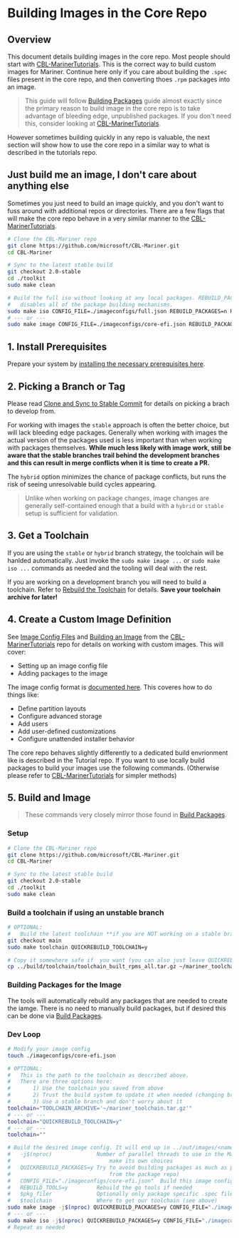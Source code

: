 # Building Images in the Core Repo

## Overview

This document details building images in the core repo. Most people should start with [CBL-MarinerTutorials](https://github.com/microsoft/CBL-MarinerTutorials). This is the correct way to build custom images for Mariner. Continue here only if you care about building the `.spec` files present in the core repo, and then converting thoes `.rpm` packages into an image.

> This guide will follow [Building Packages](./build_packages.md) guide almost exactly since the primary reason to build image in the core repo is to take advantage of bleeding edge, unpublished packages. If you don't need this, consider looking at [CBL-MarinerTutorials](https://github.com/microsoft/CBL-MarinerTutorials).

However sometimes building quickly in any repo is valuable, the next section will show how to use the core repo in a similar way to what is described in the tutorials repo.

## **Just build me an image, I don't care about anything else**

Sometimes you just need to build an image quickly, and you don't want to fuss around with additional repos or directories. There are a few flags that will make the core repo behave in a very similar manner to the [CBL-MarinerTutorials](https://github.com/microsoft/CBL-MarinerTutorials).

```bash
# Clone the CBL-Mariner repo
git clone https://github.com/microsoft/CBL-Mariner.git
cd CBL-Mariner

# Sync to the latest stable build
git checkout 2.0-stable
cd ./toolkit
sudo make clean

# Build the full iso without looking at any local packages. REBUILD_PACKAGES=n fully
#   disables all of the package building mechanisms.
sudo make iso CONFIG_FILE=./imageconfigs/full.json REBUILD_PACKAGES=n REBUILD_TOOLS=y
# --- or ---
sudo make image CONFIG_FILE=./imageconfigs/core-efi.json REBUILD_PACKAGES=n REBUILD_TOOLS=y
```

## **1. Install Prerequisites**

Prepare your system by [installing the necessary prerequisites here](prerequisites.md).

## **2. Picking a Branch or Tag**

Please read [Clone and Sync to Stable Commit](../building.md#clone-and-sync-to-stable-commit) for details on picking a brach to develop from.

For working with images the `stable` approach is often the better choice, but will lack bleeding edge packages. Generally when working with images the actual version of the packages used is less important than when working with packages themselves. **While much less likely with image work, still be aware that the stable branches trail behind the development branches and this can result in merge conflicts when it is time to create a PR.**

The `hybrid` option minimizes the chance of package conflicts, but runs the risk of seeing unresolvable build cycles appearing.

> Unlike when working on package changes, image changes are generally self-contained enough that a build with a `hybrid` or `stable` setup is sufficient for validation.

## **3. Get a Toolchain**

If you are using the `stable` or `hybrid` branch strategy, the toolchain will be hanlded automatically. Just invoke the `sudo make image ...` or `sudo make iso ...` commands as needed and the tooling will deal with the rest.

If you are working on a development branch you will need to build a toolchain. Refer to [Rebuild the Toolchain](../building.md#rebuild-the-toolchain) for details. **Save your toolchain archive for later!**

## **4. Create a Custom Image Definition**

See [Image Config Files](https://github.com/microsoft/CBL-MarinerTutorials/blob/main/docs/packages/working_with_packages.md#image-config-file) and [Building an Image](https://github.com/microsoft/CBL-MarinerTutorials/blob/main/docs/building/building.md) from the [CBL-MarinerTutorials](https://github.com/microsoft/CBL-MarinerTutorials) repo for details on working with custom images. This will cover:

* Setting up an image config file
* Adding packages to the image

The image config format is [documented here](../../formats/imageconfig.md). This coveres how to do things like:

* Define partition layouts
* Configure advanced storage
* Add users
* Add user-defined customizations
* Configure unattended installer behavior

The core repo behaves slightly differently to a dedicated build envrionment like is described in the Tutorial repo. If you want to use locally build packages to build your images use the following commands. (Otherwise please refer to [CBL-MarinerTutorials](https://github.com/microsoft/CBL-MarinerTutorials) for simpler methods)

## **5. Build and Image**

> These commands very closely mirror those found in [Build Packages](./build_packages.md).

### Setup

```bash
# Clone the CBL-Mariner repo
git clone https://github.com/microsoft/CBL-Mariner.git
cd CBL-Mariner

# Sync to the latest stable build
git checkout 2.0-stable
cd ./toolkit
sudo make clean
```

### Build a toolchain if using an unstable branch

```bash
# OPTIONAL:
#   Build the latest toolchain **if you are NOT working on a stable branch**
git checkout main
sudo make toolchain QUICKREBUILD_TOOLCHAIN=y

# Copy it somewhere safe if  you want (you can also just leave QUICKREBUILD_TOOLCHAIN=y set)
cp ../build/toolchain/toolchain_built_rpms_all.tar.gz ~/mariner_toolchain.tar.gz
```

### Building Packages for the Image

The tools will automatically rebuild any packages that are needed to create the iamge. There is no need to manually build packages, but if desired this can be done via [Build Packages](./build_packages.md#rebuild-minimal-required-packages-for-an-image).

### Dev Loop

```bash
# Modify your image config
touch ./imageconfigs/core-efi.json

# OPTIONAL:
#   This is the path to the toolchain as described above.
#   There are three options here:
#       1) Use the toolchain you saved from above
#       2) Trust the build system to update it when needed (changing branches will often cause a rebuild)
#       3) Use a stable branch and don't worry about it
toolchain="TOOLCHAIN_ARCHIVE='~/mariner_toolchain.tar.gz'"
# --- or ---
toolchain="QUICKREBUILD_TOOLCHAIN=y"
# --- or ---
toolchain=""

# Build the desired image config. It will end up in ../out/images/<name>
#   -j$(nproc)              Number of parallel threads to use in the Makefile. The pkg scheduler will
#                               make its own choices
#   QUICKREBUILD_PACKAGES=y Try to avoid building packages as much as possible (ie download what we can
#                               from the package repo)
#   CONFIG_FILE="./imageconfigs/core-efi.json"  Build this image config
#   REBUILD_TOOLS=y         Rebuild the go tools if needed
#   $pkg_filer              Optionally only package specific .spec files (see above)
#   $toolchain              Where to get our toolchain (see above)
sudo make image -j$(nproc) QUICKREBUILD_PACKAGES=y CONFIG_FILE="./imageconfigs/core-efi.json" REBUILD_TOOLS=y $toolchain
# --- or ---
sudo make iso -j$(nproc) QUICKREBUILD_PACKAGES=y CONFIG_FILE="./imageconfigs/full.json" REBUILD_TOOLS=y $toolchain
# Repeat as needed
```
